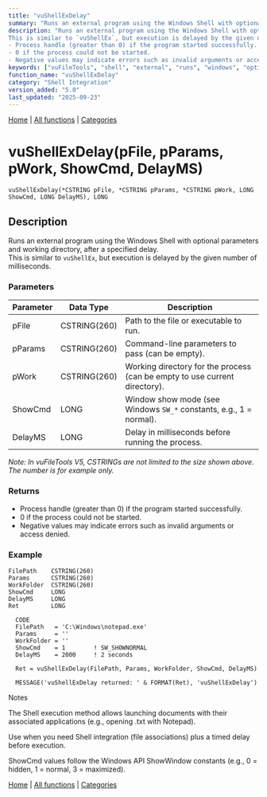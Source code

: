 ```yaml
---
title: "vuShellExDelay"
summary: "Runs an external program using the Windows Shell with optional parameters and working directory, after a specified delay."
description: "Runs an external program using the Windows Shell with optional parameters and working directory, after a specified delay.  
This is similar to `vuShellEx`, but execution is delayed by the given number of milliseconds. ### Parameters _Note: In vuFileTools V5, CSTRINGs are not limited to the size shown above. The number is for example only._ ### Returns
- Process handle (greater than 0) if the program started successfully.  
- 0 if the process could not be started.  
- Negative values may indicate errors such as invalid arguments or access denied. ### Example Notes The Shell execution method allows launching documents with their associated applications (e.g., opening .txt with Notepad). Use when you need Shell integration (file associations) plus a timed delay before execution. ShowCmd values follow the Windows API ShowWindow constants (e.g., 0 = hidden, 1 = normal, 3 = maximized). [Home](../index.md) | [All functions](index.md) | [Categories](../categories/index.md)"
keywords: ["vuFileTools", "shell", "external", "runs", "windows", "optional", "parameters", "specified", "directory", "Clarion", "integration", "with"]
function_name: "vuShellExDelay"
category: "Shell Integration"
version_added: "5.0"
last_updated: "2025-09-23"
---
```


[Home](../index.md) | [All functions](index.md) | [Categories](../categories/index.md)

# vuShellExDelay(pFile, pParams, pWork, ShowCmd, DelayMS)

```Prototype
vuShellExDelay(*CSTRING pFile, *CSTRING pParams, *CSTRING pWork, LONG ShowCmd, LONG DelayMS), LONG
```


## Description
Runs an external program using the Windows Shell with optional parameters and working directory, after a specified delay.  
This is similar to `vuShellEx`, but execution is delayed by the given number of milliseconds.

### Parameters

| Parameter | Data Type    | Description                                                                 |
|-----------|--------------|-----------------------------------------------------------------------------|
| pFile     | CSTRING(260) | Path to the file or executable to run.                                      |
| pParams   | CSTRING(260) | Command-line parameters to pass (can be empty).                             |
| pWork     | CSTRING(260) | Working directory for the process (can be empty to use current directory).  |
| ShowCmd   | LONG         | Window show mode (see Windows `SW_*` constants, e.g., 1 = normal).          |
| DelayMS   | LONG         | Delay in milliseconds before running the process.                          |

_Note: In vuFileTools V5, CSTRINGs are not limited to the size shown above. The number is for example only._

### Returns
- Process handle (greater than 0) if the program started successfully.  
- 0 if the process could not be started.  
- Negative values may indicate errors such as invalid arguments or access denied.

### Example

```Clarion
FilePath    CSTRING(260)
Params      CSTRING(260)
WorkFolder  CSTRING(260)
ShowCmd     LONG
DelayMS     LONG
Ret         LONG

  CODE
  FilePath   = 'C:\Windows\notepad.exe'
  Params     = ''
  WorkFolder = ''
  ShowCmd    = 1        ! SW_SHOWNORMAL
  DelayMS    = 2000     ! 2 seconds

  Ret = vuShellExDelay(FilePath, Params, WorkFolder, ShowCmd, DelayMS)

  MESSAGE('vuShellExDelay returned: ' & FORMAT(Ret), 'vuShellExDelay')

```
Notes

The Shell execution method allows launching documents with their associated applications (e.g., opening .txt with Notepad).

Use when you need Shell integration (file associations) plus a timed delay before execution.

ShowCmd values follow the Windows API ShowWindow constants (e.g., 0 = hidden, 1 = normal, 3 = maximized).

[Home](../index.md) | [All functions](index.md) | [Categories](../categories/index.md)
